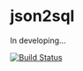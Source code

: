 
# json2sql

In developing...

[![Build Status](https://secure.travis-ci.org/Mitica/json2sql.png)](http://travis-ci.org/Mitica/json2sql)


